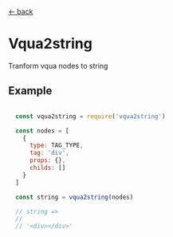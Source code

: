 [← back](https://github.com/sterjakovigor/vqua/tree/master/packages/vqua)

# Vqua2string

Tranform vqua nodes to string

## Example

```javascript

  const vqua2string = require('vqua2string')

  const nodes = [
    {
      type: TAG_TYPE,
      tag: 'div',
      props: {},
      childs: []
    }
  ]

  const string = vqua2string(nodes)

  // string =>
  //
  // '<div></div>'

```
